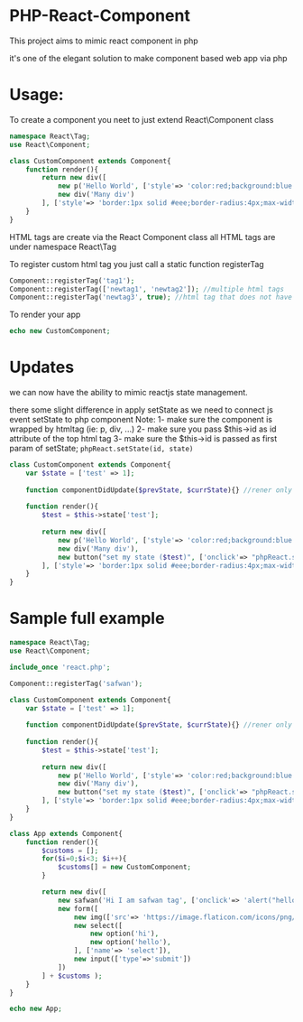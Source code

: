 # PHP-React-Component

This project aims to mimic react component in php

it's one of the elegant solution to make component based web app via php

# Usage:

To create a component you neet to just extend React\Component class

```php
namespace React\Tag;
use React\Component;

class CustomComponent extends Component{
    function render(){
        return new div([ 
            new p('Hello World', ['style'=> 'color:red;background:blue']), 
            new div('Many div') 
        ], ['style'=> 'border:1px solid #eee;border-radius:4px;max-width:500px;padding:5px;margin:10px']);
    }
}
```

HTML tags are create via the React Component class
all HTML tags are under namespace React\Tag

To register custom html tag
you just call a static function registerTag
```php
Component::registerTag('tag1');
Component::registerTag(['newtag1', 'newtag2']); //multiple html tags
Component::registerTag('newtag3', true); //html tag that does not have child elements
```

To render your app
```php
echo new CustomComponent;
```

# Updates

we can now have the ability to mimic reactjs state management.

there some slight difference in apply setState as we need to connect js event setState to php component
Note: 
1- make sure the component is wrapped by htmltag (ie: p, div, ...)
2- make sure you pass $this->id as id attribute of the top html tag
3- make sure the $this->id is passed as first param of setState; `phpReact.setState(id, state)`
```php
class CustomComponent extends Component{
    var $state = ['test' => 1];
    
    function componentDidUpdate($prevState, $currState){} //rener only when there's state update
    
    function render(){
        $test = $this->state['test'];
        
        return new div([ 
            new p('Hello World', ['style'=> 'color:red;background:blue']), 
            new div('Many div'),
            new button("set my state ($test)", ['onclick'=> "phpReact.setState('$this->id', {test: ".($test+1)."})"]) //in setState must pass the id
        ], ['style'=> 'border:1px solid #eee;border-radius:4px;max-width:500px;padding:5px;margin:10px', 'id'=> $this->id]); //must add id to generated component id
    }
}
```




# Sample full example

```php
namespace React\Tag;
use React\Component;

include_once 'react.php';

Component::registerTag('safwan');

class CustomComponent extends Component{
    var $state = ['test' => 1];
    
    function componentDidUpdate($prevState, $currState){} //rener only when there's state update
    
    function render(){
        $test = $this->state['test'];
        
        return new div([ 
            new p('Hello World', ['style'=> 'color:red;background:blue']), 
            new div('Many div'),
            new button("set my state ($test)", ['onclick'=> "phpReact.setState('$this->id', {test: ".($test+1)."})"]) //in setState must pass the id
        ], ['style'=> 'border:1px solid #eee;border-radius:4px;max-width:500px;padding:5px;margin:10px', 'id'=> $this->id]); //must add id to generated component id
    }
}

class App extends Component{
    function render(){
        $customs = [];
        for($i=0;$i<3; $i++){
            $customs[] = new CustomComponent;
        }

        return new div([
            new safwan('Hi I am safwan tag', ['onclick'=> 'alert("hello")']), //new custom tag
            new form([
                new img(['src'=> 'https://image.flaticon.com/icons/png/512/1453/1453608.png']),
                new select([
                    new option('hi'),
                    new option('hello'),
                ], ['name'=> 'select']),
                new input(['type'=>'submit'])
            ])
        ] + $customs );
    }
}

echo new App;
```
